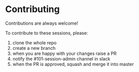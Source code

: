 # Contributing

Contributions are always welcome!

To contribute to these sessions, please:

1. clone the whole repo
1. create a new branch
1. when you are happy with your changes raise a PR
1. notify the #101-session-admin channel in slack
1. when the PR is approved, squash and merge it into master
